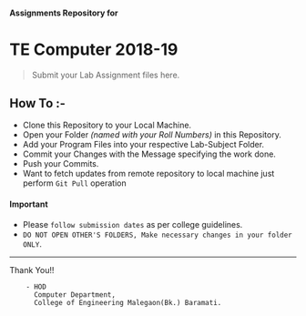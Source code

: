 #### Assignments Repository for
# TE Computer 2018-19
> Submit your Lab Assignment files here.
## How To :-
* Clone this Repository to your Local Machine.
* Open your Folder *(named with your Roll Numbers)* in this Repository.
* Add your Program Files into your respective Lab-Subject Folder.
* Commit your Changes with the Message specifying the work done.
* Push your Commits.
* Want to fetch updates from remote repository to local machine just perform `Git Pull` operation
#### Important
* Please `follow submission dates` as per college guidelines.
* `DO NOT OPEN OTHER'S FOLDERS, Make necessary changes in your folder ONLY`.
  
---
Thank You!!


        - HOD
          Computer Department,
          College of Engineering Malegaon(Bk.) Baramati.

